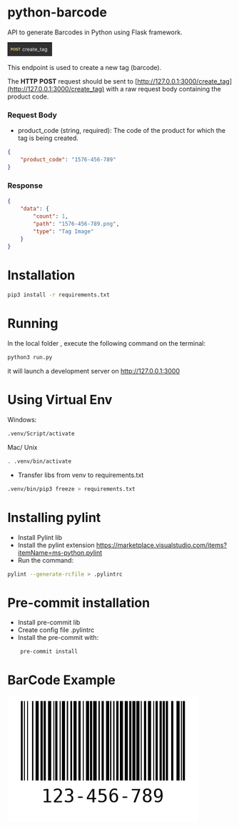 # python-barcode
API to generate  Barcodes in Python using Flask framework. 


<img src="./post-create_tag.png" alt="drawing" width="100"/>

This endpoint is used to create a new tag (barcode). 

The **HTTP** **POST** request should be sent to [http://127.0.0.1:3000/create_tag](http://127.0.0.1:3000/create_tag) with a raw request body containing the product code.

### Request Body

- product_code (string, required): The code of the product for which the tag is being created.


```json
{
    "product_code": "1576-456-789"
}
```
    
### Response


```json
{
    "data": {
        "count": 1,
        "path": "1576-456-789.png",
        "type": "Tag Image"
    }
}
```


# Installation 

```bash
pip3 install -r requirements.txt
```

# Running 
In the local folder , execute the following command on the terminal:
```bash
python3 run.py
```
it will launch a development server on http://127.0.0.1:3000


# Using Virtual Env

Windows:
```bash
.venv/Script/activate
```
Mac/ Unix
```bash
. .venv/bin/activate
```
- Transfer libs from venv to requirements.txt
```bash
.venv/bin/pip3 freeze > requirements.txt
```


# Installing pylint
- Install Pylint lib
- Install the pylint extension
 https://marketplace.visualstudio.com/items?itemName=ms-python.pylint
 - Run the command:

```bash
pylint --generate-rcfile > .pylintrc
```

# Pre-commit installation
- Install pre-commit lib
- Create config file .pylintrc
- Install the pre-commit with:
```bash
    pre-commit install
```


# BarCode Example

![BarCode](./example.png)